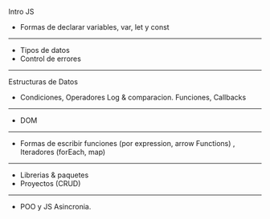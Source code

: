 
Intro JS
- Formas de declarar variables, var, let y const
---------
- Tipos de datos
- Control de errores
-------------------
Estructuras de Datos
- Condiciones, Operadores Log & comparacion. Funciones, Callbacks 
--------------
- DOM
-------------
- Formas de escribir funciones (por expression, arrow Functions)
, Iteradores (forEach, map)

------------
- Librerias & paquetes
- Proyectos (CRUD)
---------------------
- POO y JS Asincronia.
